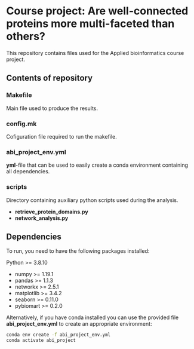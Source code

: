 # Course project: Are well-connected proteins more multi-faceted than others?

This repository contains files used for the Applied bioinformatics course project. 

## Contents of repository

### **Makefile**

Main file used to produce the results.


### **config.mk**

Cofiguration file required to run the makefile.

### **abi_project_env.yml**

**yml**-file that can be used to easily create a conda environment containing all dependencies.

### **scripts**

Directory containing auxiliary python scripts used during the analysis.

- **retrieve_protein_domains.py**
- **network_analysis.py**

## Dependencies

To run, you need to have the following packages installed:

Python >= 3.8.10
- numpy >= 1.19.1
- pandas >= 1.1.3
- networkx >= 2.5.1
- matplotlib >= 3.4.2
- seaborn >= 0.11.0
- pybiomart >= 0.2.0

Alternatively, if you have conda installed you can use the provided file **abi_project_env.yml** to create an appropriate environment:

```bash
conda env create -f abi_project_env.yml
conda activate abi_project
```
